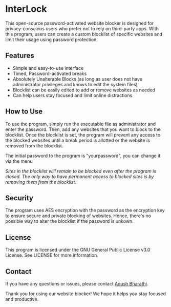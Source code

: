# InterLock
This open-source password-activated website blocker is designed for privacy-conscious users who prefer not to rely on third-party apps. With this program, users can create a custom blocklist of specific websites and limit their usage using password protection. 

## Features
- Simple and easy-to-use interface
- Timed, Password-activated breaks
- Absolutely Unalterable Blocks (as long as user does not have administrator privileges and knows to edit the system files)
- Blocklist can be easily edited to add or remove websites as needed
- Can help users stay focused and limit online distractions

## How to Use 
To use the program, simply run the executable file as administrator and enter the password. Then, add any websites that you want to block to the blocklist. Once the blocklist is set, the program will prevent any access to the blocked websites until a break period is allotted or the website is removed from the blocklist.

The initial password to the program is "yourpassword", you can change it via the menu

*Sites in the blocklist will remain to be blocked even after the program is closed. The only way to have permanent access to blocked sites is by removing them from the blocklist.*


## Security
The program uses AES encryption with the password as the encryption key to ensure secure and private blocking of websites. Hence, there's no possible way to alter the blocklist if the password is unkown.

## License
This program is licensed under the GNU General Public License v3.0 License. See LICENSE for more information.

## Contact
If you have any questions or issues, please contact [Anush Bharathi](mailto:anushbharathi2411@gmail.com).

Thank you for using our website blocker! We hope it helps you stay focused and productive.
